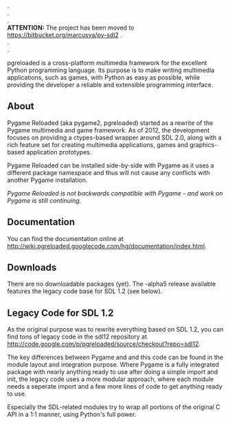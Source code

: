 .<br />
.<br />
.<br />
**ATTENTION:** The project has been moved to https://bitbucket.org/marcusva/py-sdl2
.<br />
.<br />
.<br />

pgreloaded is a cross-platform multimedia framework for the excellent Python programming language. Its purpose is to make writing multimedia applications, such as games, with Python as easy as possible, while providing the developer a reliable and extensible programming interface.

## About ##

Pygame Reloaded (aka pygame2, pgreloaded) started as a rewrite of the Pygame multimedia and game framework. As of 2012, the development focuses on providing a ctypes-based wrapper around SDL 2.0, along with a rich feature set for creating multimedia applications, games and graphics-based application prototypes.

Pygame Reloaded can be installed side-by-side with Pygame as it uses a different package namespace and thus will not cause any conflicts with another Pygame installation.

_Pygame Reloaded is not backwards compatible with Pygame - and work on Pygame is still continuing._

## Documentation ##

You can find the documentation online at http://wiki.pgreloaded.googlecode.com/hg/documentation/index.html.


## Downloads ##

There are no downloadable packages (yet). The -alpha5 release available features the legacy code base for SDL 1.2 (see below).

## Legacy Code for SDL 1.2 ##

As the original purpose was to rewrite everything based on SDL 1.2, you can find tons of legacy code in the sdl12 repository at http://code.google.com/p/pgreloaded/source/checkout?repo=sdl12.

The key differences between Pygame and and this code can be found in the module layout and integration purpose. Where Pygame is a fully integrated package with nearly anything ready to use after doing a simple import and init, the legacy code uses a more modular approach, where each module needs a seperate import and a few more lines of code to get anything ready to use.

Especially the SDL-related modules try to wrap all portions of the original C API in a 1:1 manner, using Python's full power.